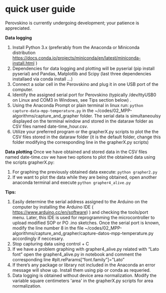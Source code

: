# quick user guide
Perovskino is currently undergoing development; your patience is appreciated.

**Data logging**

1. Install Python 3.x (preferably from the Anaconda or Miniconda distribution <https://docs.conda.io/projects/miniconda/en/latest/miniconda-install.html> ) 
2. Dependencies for data logging and plotting will be pyserial (pip install pyserial) and Pandas, Matplotlib and Scipy (last three dependencies installaed via conda install ...) 
3. Connect a solar cell in the Perovskino and plug it in one USB port of the computer.
4. Identify the assigned serial port for Perovskino (typically /dev/ttyUSB0 on Linux and COM3 in Windows, see Tips section below) .
5. Using the Anaconda Prompt or plain terminal in linux run: ``python capture-data-mpp-temperature.py`` in the ~/codes/02_MPP-algorithms/capture_and_grapher folder. The serial data is simultaneoulsy displayed on the terminal window and stored in the dataraw folder as CSV files named date-time_hour.csv.
6. Utilize your preferred program or the grapherX.py scripts to plot the the CSV files stored in the dataraw folder (it is the default folder, change this folder modifying the corresponding line in the grapherX.py scripts)


**Data plotting**
Once we have obtained and stored data in the CSV files named date-time.csv we have two options to plot the obtained data using the scripts grapherX.py:

1. For graphing the previously obtained data execute: ``python grapher2.py`` 
2. If we want to plot the data while they are being obtained, open another anaconda terminal and execute ``python grapher4_alive.py`` 


**Tips:**

1. Easily determine the serial address assigned to the Arduino on the computer by installing the Arduino IDE ( <https://www.arduino.cc/en/software>) ) and checking the tools/port menu. Later, this IDE is used for reprogramming the microcontroller to upload modified SOP or PO .ino sketches. Once the serial port is known, modify the line number 8 in the file ~/codes/02_MPP-algorithms/capture_and_grapher/capture-datos-mpp-temperature.py accordingly if neccesary.
2. Stop capturing data using control + C
3. If we have a problem graphing with grapher4_alive.py related with “Lato font” open the grapher4_alive.py in notebook and comment the corresponding line #plt.reParams[“font.family”]=”Lato”
4. If there’s any package or library not included in the Anaconda an error message will show up. Install them using pip or conda as requeried.
5. Data logging is obtained without device area normalization. Modify the variable square centimeters 'area' in the grapherX.py scripts for area normalization. 


